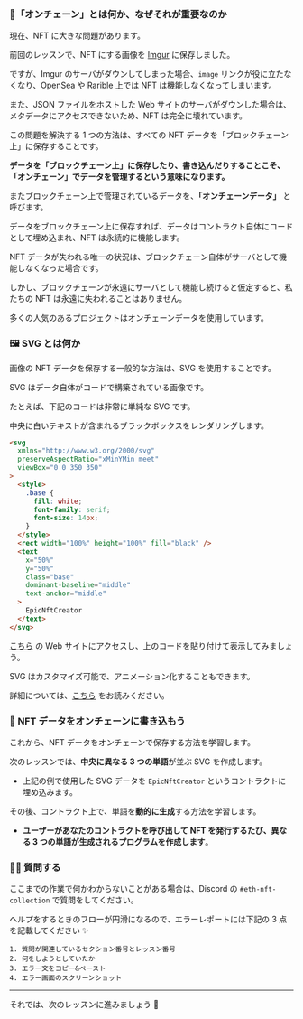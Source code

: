 ### 🔗「オンチェーン」とは何か、なぜそれが重要なのか

現在、NFT に大きな問題があります。

前回のレッスンで、NFT にする画像を [Imgur](https://imgur.com/) に保存しました。

ですが、Imgur のサーバがダウンしてしまった場合、`image` リンクが役に立たなくなり、OpenSea や Rarible 上では NFT は機能しなくなってしまいます。

また、JSON ファイルをホストした Web サイトのサーバがダウンした場合は、メタデータにアクセスできないため、NFT は完全に壊れています。

この問題を解決する 1 つの方法は、すべての NFT データを「ブロックチェーン上」に保存することです。

**データを「ブロックチェーン上」に保存したり、書き込んだりすることこそ、「オンチェーン」でデータを管理するという意味になります。**

またブロックチェーン上で管理されているデータを、**「オンチェーンデータ」** と呼びます。

データをブロックチェーン上に保存すれば、データはコントラクト自体にコードとして埋め込まれ、NFT は永続的に機能します。

NFT データが失われる唯一の状況は、ブロックチェーン自体がサーバとして機能しなくなった場合です。

しかし、ブロックチェーンが永遠にサーバとして機能し続けると仮定すると、私たちの NFT は永遠に失われることはありません。

多くの人気のあるプロジェクトはオンチェーンデータを使用しています。

### 🖼 SVG とは何か

画像の NFT データを保存する一般的な方法は、SVG を使用することです。

SVG はデータ自体がコードで構築されている画像です。

たとえば、下記のコードは非常に単純な SVG です。

中央に白いテキストが含まれるブラックボックスをレンダリングします。

```html
<svg
  xmlns="http://www.w3.org/2000/svg"
  preserveAspectRatio="xMinYMin meet"
  viewBox="0 0 350 350"
>
  <style>
    .base {
      fill: white;
      font-family: serif;
      font-size: 14px;
    }
  </style>
  <rect width="100%" height="100%" fill="black" />
  <text
    x="50%"
    y="50%"
    class="base"
    dominant-baseline="middle"
    text-anchor="middle"
  >
    EpicNftCreator
  </text>
</svg>
```

[こちら](https://www.svgviewer.dev/) の Web サイトにアクセスし、上のコードを貼り付けて表示してみましょう。

SVG はカスタマイズ可能で、アニメーション化することもできます。

詳細については、[こちら](https://developer.mozilla.org/ja/docs/Web/SVG/Tutorial) をお読みください。

### 🤘 NFT データをオンチェーンに書き込もう

これから、NFT データをオンチェーンで保存する方法を学習します。

次のレッスンでは、**中央に異なる 3 つの単語**が並ぶ SVG を作成します。

- 上記の例で使用した SVG データを `EpicNftCreator` というコントラクトに埋め込みます。

その後、コントラクト上で、単語を**動的に生成**する方法を学習します。

- **ユーザーがあなたのコントラクトを呼び出して NFT を発行するたび、異なる 3 つの単語が生成されるプログラムを作成します**。

### 🙋‍♂️ 質問する

ここまでの作業で何かわからないことがある場合は、Discord の `#eth-nft-collection` で質問をしてください。

ヘルプをするときのフローが円滑になるので、エラーレポートには下記の 3 点を記載してください ✨

```
1. 質問が関連しているセクション番号とレッスン番号
2. 何をしようとしていたか
3. エラー文をコピー&ペースト
4. エラー画面のスクリーンショット
```

---

それでは、次のレッスンに進みましょう 🎉
